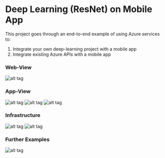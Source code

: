 # Deep Learning (ResNet) on Mobile App

This project goes through an end-to-end example of using Azure services to:

1. Integrate your own deep-learning project with a mobile app
2. Integrate existing Azure APIs with a mobile app

### Web-View

![alt tag](demo/web.jpg)

### App-View

![alt tag](demo/mob1.PNG)
![alt tag](demo/mob2.PNG)
![alt tag](demo/mob3.PNG)

### Infrastructure

![alt tag](demo/main_arch.JPG)
![alt tag](demo/arch.JPG)

### Further Examples

![alt tag](demo/iphones.JPG)


